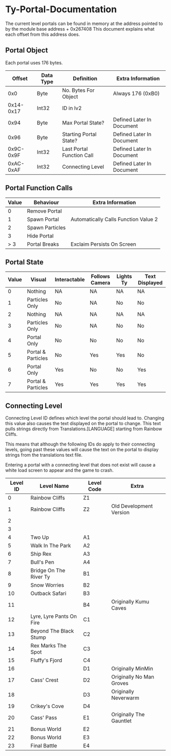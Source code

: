 # Ty-Portal-Documentation

The current level portals can be found in memory at the address pointed to by the module base address + 0x267408
This document explains what each offset from this address does.

## Portal Object

Each portal uses 176 bytes.

|Offset|Data Type|Definition|Extra Information|
|---|---|---|---|
|0x0|Byte|No. Bytes For Object|Always 176 (0xB0)|
|0x14-0x17|Int32|ID in lv2||
|0x94|Byte|Max Portal State?|Defined Later In Document|
|0x96|Byte|Starting Portal State?|Defined Later In Document|
|0x9C-0x9F|Int32|Last Portal Function Call|Defined Later In Document|
|0xAC-0xAF|Int32|Connecting Level|Defined Later In Document|

## Portal Function Calls

|Value|Behaviour|Extra Information|
|---|---|---|
|0|Remove Portal||
|1|Spawn Portal|Automatically Calls Function Value 2|
|2|Spawn Particles||
|3|Hide Portal||
|> 3|Portal Breaks|Exclaim Persists On Screen|

## Portal State

|Value|Visual|Interactable|Follows Camera|Lights Ty|Text Displayed|
|---|---|---|---|---|---|
|0|Nothing|NA|NA|NA|NA|
|1|Particles Only|No|NA|No|No|
|2|Nothing|NA|NA|NA|NA|
|3|Particles Only|No|NA|No|No|
|4|Portal Only|No|No|No|No|
|5|Portal & Particles|No|Yes|Yes|No|
|6|Portal Only|Yes|No|No|Yes|
|7|Portal & Particles|Yes|Yes|Yes|Yes|

## Connecting Level

Connecting Level ID defines which level the portal should lead to.
Changing this value also causes the text displayed on the portal to change.
This text pulls strings directly from Translations.[LANGUAGE] starting from Rainbow Cliffs.

This means that although the following IDs do apply to their connecting levels,
going past these values will cause the text on the portal to display strings from the translations text file.

Entering a portal with a connecting level that does not exist will cause a white load screen to appear and the game to crash.

|Level ID|Level Name|Level Code|Extra|
|---|---|---|---|
|0|Rainbow Cliffs|Z1||
|1|Rainbow Cliffs|Z2|Old Development Version|
|2|||
|3|||
|4|Two Up|A1||
|5|Walk In The Park|A2||
|6|Ship Rex|A3||
|7|Bull's Pen|A4||
|8|Bridge On The River Ty|B1||
|9|Snow Worries|B2||
|10|Outback Safari|B3||
|11||B4|Originally Kumu Caves|
|12|Lyre, Lyre Pants On Fire|C1||
|13|Beyond The Black Stump|C2||
|14|Rex Marks The Spot|C3||
|15|Fluffy's Fjord|C4||
|16||D1|Originally MinMin|
|17|Cass' Crest|D2|Originally No Man Groves|
|18||D3|Originally Neverwarm|
|19|Crikey's Cove|D4||
|20|Cass' Pass|E1|Originally The Gauntlet|
|21|Bonus World|E2||
|22|Bonus World|E3||
|23|Final Battle|E4||
